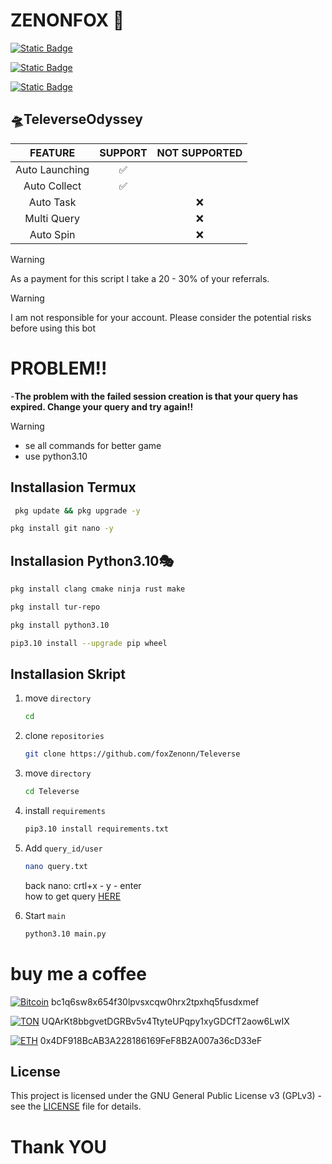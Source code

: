 # ZENONFOX 🦊

[![Static Badge](https://img.shields.io/badge/Telegram-Channel-Link?style=for-the-badge&logo=Telegram&logoColor=white&logoSize=auto&color=blue)](https://t.me/zzenonFox)

[![Static Badge](https://img.shields.io/badge/Telegram-Chat-yes?style=for-the-badge&logo=Telegram&logoColor=white&logoSize=auto&color=blue)](https://t.me/zzzenonfox)

[![Static Badge](https://img.shields.io/badge/Telegram-Bot-yes?style=for-the-badge&logo=Telegram&logoColor=white&logoSize=auto&color=blue)](https://t.me/TeleverseOdyssey_bot/game?startapp=i_JoR6W0-n_squad-np_cIjOpi)

## 🛸TeleverseOdyssey  
|                      FEATURE                    | SUPPORT | NOT SUPPORTED |
|:--------------------------------------------------:|:---------:|:---------:|
|                   Auto Launching                   |     ✅     |  
|                      Auto Collect                       |     ✅     ||
|                        Auto Task                        |           |❌|
|                        Multi Query                       |           |❌|
|                        Auto Spin                        |           |❌|

> [!WARNING]
> As a payment for this script I take a 20 - 30% of your referrals.

> [!WARNING]
> I am not responsible for your account. Please consider the potential risks before using this bot

# PROBLEM!! #

-**The problem with the failed session creation is that your query has expired. 
Change your query and try again!!**


> [!WARNING]
> - se all commands for better game
> - use python3.10

## **Installasion Termux**
  ```sh
   pkg update && pkg upgrade -y
   ```
   ```sh
   pkg install git nano -y
   ````
   
## **Installasion Python3.10🎭**
   ```sh
   pkg install clang cmake ninja rust make
   ```
   ```sh
   pkg install tur-repo
   ```
   ```sh
   pkg install python3.10
   ```
   ```sh
   pip3.10 install --upgrade pip wheel
   ```
  
## **Installasion Skript** 

1. move `directory`
   ```sh
   cd
   
1. clone `repositories`
   ```sh
   git clone https://github.com/foxZenonn/Televerse

2. move `directory`
   ```sh
   cd Televerse
   ```
5. install `requirements`
   ```sh
   pip3.10 install requirements.txt
   ```
6. Add `query_id/user`
   ```sh
   nano query.txt
   ```
    back nano: crtl+x - y - enter   
         how to get query [HERE](https://t.me/zzenonFox/13)
   
8. Start `main`
   ```sh
   python3.10 main.py
   ```
   
# buy me a coffee
[![Bitcoin](https://img.shields.io/badge/Bitcoin-FF9900?logo=bitcoin&logoColor=white)](#)
bc1q6sw8x654f30lpvsxcqw0hrx2tpxhq5fusdxmef

[![TON](https://img.shields.io/badge/Ton-2288CB?logo=ton&logoColor=white)](#)
UQArKt8bbgvetDGRBv5v4TtyteUPqpy1xyGDCfT2aow6LwIX

[![ETH](https://img.shields.io/badge/Ethereum-2288CB?logo=ethereum&logoColor=white)](#)
0x4DF918BcAB3A228186169FeF8B2A007a36cD33eF

## License
This project is licensed under the GNU General Public License v3 (GPLv3) - see the [LICENSE](LICENSE) file for details.


# Thank YOU #
